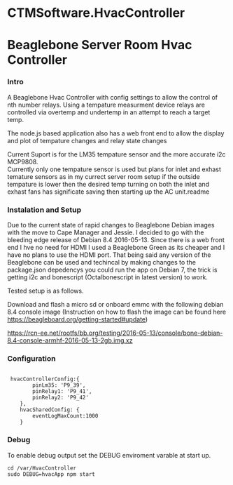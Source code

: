 ﻿# CTMSoftware.HvacController

# Beaglebone Server Room Hvac Controller #

### Intro ###
A Beaglebone Hvac Controller with config settings to allow the control of nth number relays.
Using a tempature measurment device relays are controlled via overtemp and undertemp in an attempt to reach a target temp.

The node.js based application also has a web front end to allow the display and plot of tempature changes and relay state changes

Current Suport is for the LM35 tempature sensor and the more accurate i2c MCP9808.  
Currently only one tempature sensor is used but plans for inlet and exhast temature sensors as in my currect server room setup if the outside tempature
is lower then the desired temp turning on both the inlet and exhast fans has significate saving then starting up the AC unit.readme

### Instalation and Setup ###
Due to the current state of rapid changes to Beaglebone Debian images with the move to Cape Manager and Jessie. I decided to go with the bleeding edge release
of Debian 8.4 2016-05-13.   Since there is a web front end I hve no need for HDMI I used a Beaglebone Green as its cheaper and I have no plans to use the HDMI port.
That being said any version of the Beaglebone can be used and techincal by making changes to the package.json depedencys you could run the app on Debian 7, 
the trick is getting i2c and bonescript (Octalbonescript in latest version) to work.

Tested setup is as follows.

Download and flash a micro sd or onboard emmc with the following debian 8.4 console image (Instruction on how to flash the image can be found here <https://beagleboard.org/getting-started#update>)

<https://rcn-ee.net/rootfs/bb.org/testing/2016-05-13/console/bone-debian-8.4-console-armhf-2016-05-13-2gb.img.xz>




### Configuration ###

```

 hvacControllerConfig:{
        pinLm35: 'P9_39',
        pinRelay1: 'P9_41',
        pinRelay2: 'P9_42'
    },
    hvacSharedConfig: {
        eventLogMaxCount:1000
    }
```

### Debug ###

To enable debug output set the DEBUG enviroment varable at start up.

```
cd /var/HvacController
sudo DEBUG=hvacApp npm start
```

